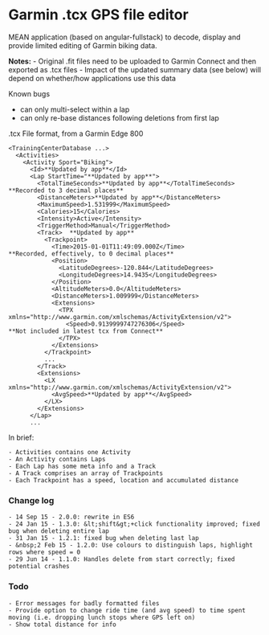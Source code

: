 Garmin .tcx GPS file editor
=======================

MEAN application (based on angular-fullstack) to decode, display and provide limited editing of Garmin biking data.

**Notes:**
    - Original .fit files need to be uploaded to Garmin Connect and then exported as .tcx files
    - Impact of the updated summary data (see below) will depend on whether/how applications use this data

Known bugs
  - can only multi-select within a lap
  - can only re-base distances following deletions from first lap


.tcx File format, from a Garmin Edge 800

```
<TrainingCenterDatabase ...>
  <Activities>
    <Activity Sport="Biking">
      <Id>**Updated by app**</Id>
      <Lap StartTime="**Updated by app**">
        <TotalTimeSeconds>**Updated by app**</TotalTimeSeconds>                        **Recorded to 3 decimal places**
        <DistanceMeters>**Updated by app**</DistanceMeters>
        <MaximumSpeed>1.531999</MaximumSpeed>
        <Calories>15</Calories>
        <Intensity>Active</Intensity>
        <TriggerMethod>Manual</TriggerMethod>
        <Track>  **Updated by app**
          <Trackpoint>
            <Time>2015-01-01T11:49:09.000Z</Time>                                       **Recorded, effectively, to 0 decimal places**
            <Position>
              <LatitudeDegrees>-120.844</LatitudeDegrees>
              <LongitudeDegrees>14.9435</LongitudeDegrees>
            </Position>
            <AltitudeMeters>0.0</AltitudeMeters>
            <DistanceMeters>1.009999</DistanceMeters>
            <Extensions>
              <TPX xmlns="http://www.garmin.com/xmlschemas/ActivityExtension/v2">
                <Speed>0.9139999747276306</Speed>                                     **Not included in latest tcx from Connect**
              </TPX>
            </Extensions>
          </Trackpoint>
          ...
        </Track>
        <Extensions>
          <LX xmlns="http://www.garmin.com/xmlschemas/ActivityExtension/v2">
            <AvgSpeed>**Updated by app**</AvgSpeed>
          </LX>
        </Extensions>
      </Lap>
      ...

```
In brief:

    - Activities contains one Activity
    - An Activity contains Laps
    - Each Lap has some meta info and a Track
    - A Track comprises an array of Trackpoints
    - Each Trackpoint has a speed, location and accumulated distance

### Change log
    - 14 Sep 15 - 2.0.0: rewrite in ES6
    - 24 Jan 15 - 1.3.0: &lt;shift&gt;+click functionality improved; fixed bug when deleting entire lap
    - 31 Jan 15 - 1.2.1: fixed bug when deleting last lap
    - &nbsp;2 Feb 15 - 1.2.0: Use colours to distinguish laps, highlight rows where speed = 0
    - 29 Jun 14 - 1.1.0: Handles delete from start correctly; fixed potential crashes

### Todo
    - Error messages for badly formatted files
    - Provide option to change ride time (and avg speed) to time spent moving (i.e. dropping lunch stops where GPS left on)
    - Show total distance for info
